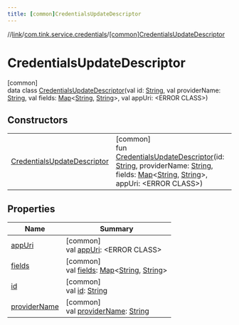 ```yaml
---
title: [common]CredentialsUpdateDescriptor
---
```

//[link](../../../index.html)/[com.tink.service.credentials](../index.html)/[[common]CredentialsUpdateDescriptor](index.html)



# CredentialsUpdateDescriptor



[common]\
data class [CredentialsUpdateDescriptor](index.html)(val id: [String](https://kotlinlang.org/api/latest/jvm/stdlib/kotlin/-string/index.html), val providerName: [String](https://kotlinlang.org/api/latest/jvm/stdlib/kotlin/-string/index.html), val fields: [Map](https://kotlinlang.org/api/latest/jvm/stdlib/kotlin.collections/-map/index.html)&lt;[String](https://kotlinlang.org/api/latest/jvm/stdlib/kotlin/-string/index.html), [String](https://kotlinlang.org/api/latest/jvm/stdlib/kotlin/-string/index.html)&gt;, val appUri: &lt;ERROR CLASS&gt;)



## Constructors


| | |
|---|---|
| [CredentialsUpdateDescriptor](-credentials-update-descriptor.html) | [common]<br>fun [CredentialsUpdateDescriptor](-credentials-update-descriptor.html)(id: [String](https://kotlinlang.org/api/latest/jvm/stdlib/kotlin/-string/index.html), providerName: [String](https://kotlinlang.org/api/latest/jvm/stdlib/kotlin/-string/index.html), fields: [Map](https://kotlinlang.org/api/latest/jvm/stdlib/kotlin.collections/-map/index.html)&lt;[String](https://kotlinlang.org/api/latest/jvm/stdlib/kotlin/-string/index.html), [String](https://kotlinlang.org/api/latest/jvm/stdlib/kotlin/-string/index.html)&gt;, appUri: &lt;ERROR CLASS&gt;) |


## Properties


| Name | Summary |
|---|---|
| [appUri](app-uri.html) | [common]<br>val [appUri](app-uri.html): &lt;ERROR CLASS&gt; |
| [fields](fields.html) | [common]<br>val [fields](fields.html): [Map](https://kotlinlang.org/api/latest/jvm/stdlib/kotlin.collections/-map/index.html)&lt;[String](https://kotlinlang.org/api/latest/jvm/stdlib/kotlin/-string/index.html), [String](https://kotlinlang.org/api/latest/jvm/stdlib/kotlin/-string/index.html)&gt; |
| [id](id.html) | [common]<br>val [id](id.html): [String](https://kotlinlang.org/api/latest/jvm/stdlib/kotlin/-string/index.html) |
| [providerName](provider-name.html) | [common]<br>val [providerName](provider-name.html): [String](https://kotlinlang.org/api/latest/jvm/stdlib/kotlin/-string/index.html) |

